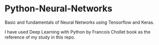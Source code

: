 # Python-Neural-Networks
Basic and fundamentals of Neural Networks using Tensorflow and Keras.

I have used Deep Learning with Python by Francois Chollet book as the reference of my study in this repo.
